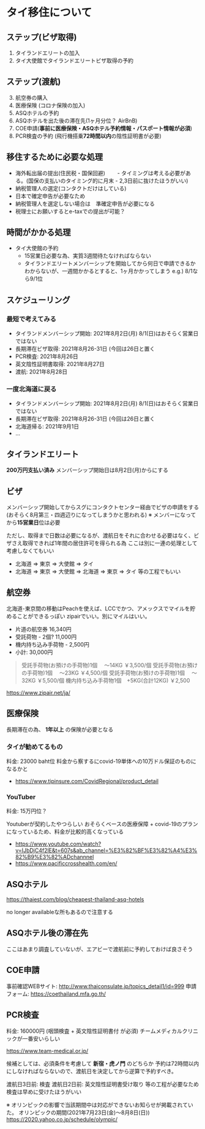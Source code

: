 # タイ移住について

## ステップ(ビザ取得)

1. タイランドエリートの加入
2. タイ大使館でタイランドエリートビザ取得の予約

## ステップ(渡航)

3. 航空券の購入
4. 医療保険 (コロナ保険の加入)
5. ASQホテルの予約
6. ASQホテルを出た後の滞在先(1ヶ月分位？ AirBnB)
8. COE申請(**事前に医療保険・ASQホテル予約情報・パスポート情報が必須**)
9. PCR検査の予約 (飛行機搭乗**72時間以内**の陰性証明書が必要)

## 移住するために必要な処理

- 海外転出届の提出(住民税・国保回避)
　　- タイミングは考える必要がある。(国保の支払いのタイミング的に月末 - 2,3日前に抜けたほうがいい)
- 納税管理人の選定(コンタクトだけはしている)
 - 日本で確定申告が必要なため
 - 納税管理人を選定しない場合は　準確定申告が必要になる 
 - 税理士にお願いするとe-taxでの提出が可能？

## 時間がかかる処理

- タイ大使館の予約
  - 15営業日必要な為、実質3週間待たなければならない
  - タイランドエリートメンバーシップを開始してから何日で申請できるかわからないが、一週間かかるとすると、1ヶ月かかってしまう e.g.) 8/1なら9/1位

## スケジューリング

### 最短で考えてみる

- タイランドメンバーシップ開始: 2021年8月2日(月) 8/1(日)はおそらく営業日ではない
- 長期滞在ビザ取得: 2021年8月26-31日 (今回は26日と置く
- PCR検査: 2021年8月26日
- 英文陰性証明書取得: 2021年8月27日
- 渡航: 2021年8月28日

### 一度北海道に戻る

- タイランドメンバーシップ開始: 2021年8月2日(月) 8/1(日)はおそらく営業日ではない
- 長期滞在ビザ取得: 2021年8月26-31日 (今回は26日と置く
- 北海道帰る: 2021年9月1日
- ...


## タイランドエリート

**200万円支払い済み**
メンバーシップ開始日は8月2日(月)からにする

## ビザ

メンバーシップ開始してからスグにコンタクトセンター経由でビザの申請をする (おそらく8月第三・四週辺りになってしまうかと思われる)
※ メンバーになってから**15営業日**位は必要

ただし、取得まで日数は必要になるが、渡航日をそれに合わせる必要はなく、ビザさえ取得できれば1年間の居住許可を得られる為
ここは別に一連の処理として考慮しなくてもいい

- 北海道 => 東京 => 大使館 => タイ
- 北海道 => 東京 => 大使館 => 北海道 => 東京 => タイ
等の工程でもいい

## 航空券

北海道-東京間の移動はPeachを使えば、LCCでかつ、アメックスでマイルを貯めることができるっぽい
zipairでいい。別にマイルはいい。

- 片道の航空券 16,340円
- 受託荷物 - 2個? 11,000円
- 機内持ち込み手荷物 - 2,500円
- 小計: 30,000円

> 受託手荷物(お預けの手荷物)1個 　～14KG ￥3,500/個
> 受託手荷物(お預けの手荷物)1個 　～23KG ￥4,500/個
> 受託手荷物(お預けの手荷物)1個 　～32KG ￥5,500/個
> 機内持ち込み手荷物1個　+5KG(合計12KG) ￥2,500

https://www.zipair.net/ja/

## 医療保険

長期滞在の為、 **1年以上** の保険が必要となる

### タイが勧めてるもの

料金: 23000 baht位
料金から察するにcovid-19単体への10万ドル保証のものになるかと

- https://www.tipinsure.com/CovidRegional/product_detail

### YouTuber

料金: 15万円位？

Youtuberが契約したやつらしい
おそらくベースの医療保障 + covid-19のプランになっているため、料金が比較的高くなっている

- https://www.youtube.com/watch?v=IJbDjC4f2lE&t=607s&ab_channel=%E3%82%BF%E3%82%A4%E3%82%B9%E3%82%ADchannnel
- https://www.pacificcrosshealth.com/en/

## ASQホテル

https://thaiest.com/blog/cheapest-thailand-asq-hotels

no longer availableな所もあるので注意する

## ASQホテル後の滞在先

ここはあまり調査していないが、エアビーで渡航前に予約しておけば良さそう

## COE申請

事前確認WEBサイト: http://www.thaiconsulate.jp/topics_detail1/id=999
申請フォーム: https://coethailand.mfa.go.th/

## PCR検査

料金: 160000円 (咽頭検査 + 英文陰性証明書付 が必須)
チームメディカルクリニックが一番安いらしい

https://www.team-medical.or.jp/

候補としては、必須条件を考慮して **新宿・虎ノ門** のどちらか
予約は72時間以内にしなければならないので、渡航日を決定してから逆算で予約すべき。

渡航日3日前: 検査
渡航日2日前: 英文陰性証明書受け取り
等の工程が必要なため検査は早めに受けたほうがいい

※ オリンピックの影響で当該期間中は対応ができないお知らせが掲載されていた。
オリンピックの期間(2021年7月23日(金)～8月8日(日)) https://2020.yahoo.co.jp/schedule/olympic/
